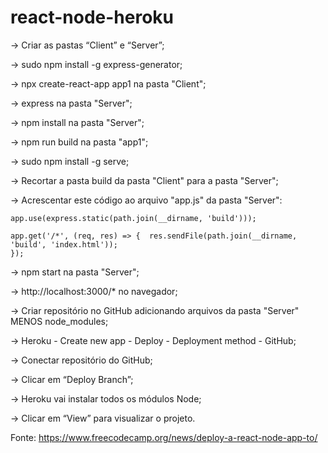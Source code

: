 # react-node-heroku

-> Criar as pastas “Client” e “Server”;

-> sudo npm install -g express-generator;

-> npx create-react-app app1 na pasta "Client";

-> express na pasta "Server";

-> npm install na pasta "Server";

-> npm run build na pasta "app1";

-> sudo npm install -g serve;

-> Recortar a pasta build da pasta "Client" para a pasta "Server";

-> Acrescentar este código ao arquivo "app.js" da pasta "Server":

	app.use(express.static(path.join(__dirname, 'build')));

	app.get('/*', (req, res) => {  res.sendFile(path.join(__dirname, 'build', 'index.html'));
	});

-> npm start na pasta "Server";

-> http://localhost:3000/* no navegador;

-> Criar repositório no GitHub adicionando arquivos da pasta "Server" MENOS node_modules;

-> Heroku - Create new app - Deploy - Deployment method - GitHub;

-> Conectar repositório do GitHub;

-> Clicar em “Deploy Branch”;

-> Heroku vai instalar todos os módulos Node;

-> Clicar em “View” para visualizar o projeto.




Fonte: https://www.freecodecamp.org/news/deploy-a-react-node-app-to/

